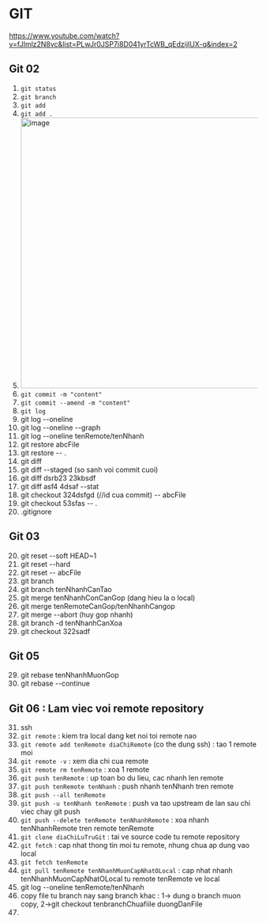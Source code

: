 # GIT

https://www.youtube.com/watch?v=fJImlz2N8vc&list=PLwJr0JSP7i8D041yrTcWB_qEdzijIUX-q&index=2

## Git 02
1. `git status`
2. `git branch`
3. `git add`
4. `git add .`
5. <img width="547" alt="image" src="https://user-images.githubusercontent.com/96764572/165423810-aee628cf-7b35-4ce9-8df0-1f6bc824d571.png">
6. `git commit -m "content"`
7. `git commit --amend -m "content"`
8. `git log`
9. git log --oneline
10. git log --oneline --graph
11. git log --oneline tenRemote/tenNhanh
12. git restore abcFile
13. git restore -- .
14. git diff
15. git diff --staged (so sanh voi commit cuoi)
16. git diff dsrb23 23kbsdf
17. git diff asf4 4dsaf --stat
18. git checkout 324dsfgd (//id cua commit) -- abcFile
19. git checkout 53sfas -- .
20. .gitignore

## Git 03
20. git reset --soft HEAD~1
21. git reset --hard
22. git reset -- abcFile
23. git branch
24. git branch tenNhanhCanTao
25. git merge tenNhanhConCanGop (dang hieu la o local)
26. git merge tenRemoteCanGop/tenNhanhCangop
27. git merge --abort (huy gop nhanh)
28. git branch -d tenNhanhCanXoa
29. git checkout 322sadf

## Git 05
29. git rebase tenNhanhMuonGop
30. git rebase --continue


## Git 06 : Lam viec voi remote repository
31. ssh
32. `git remote` : kiem tra local dang ket noi toi remote nao
33. `git remote add tenRemote diaChiRemote` (co the dung ssh) : tao 1 remote moi
34. `git remote -v` : xem dia chi cua remote
35. `git remote rm tenRemote` : xoa 1 remote
36. `git push tenRemote` : up toan bo du lieu, cac nhanh len remote
37. `git push tenRemote tenNhanh` : push nhanh tenNhanh tren remote 
38. `git push --all tenRemote`
39. `git push -u tenNhanh tenRemote` : push va tao upstream  de lan sau chi viec chay git push
40. `git push --delete tenRemote tenNhanhRemote` : xoa nhanh tenNhanhRemote tren remote tenRemote
41. `git clone diaChiLuTruGit` : tai ve source code tu remote repository
42. `git fetch` : cap nhat thong tin moi tu remote,  nhung chua ap dung vao local
43. `git fetch tenRemote`
44. `git pull tenRemote tenNhanhMuonCapNhatOLocal` : cap nhat nhanh tenNhanhMuonCapNhatOLocal tu remote tenRemote ve local
45. git log --oneline tenRemote/tenNhanh
46. copy file tu branch nay sang branch khac : 1-> dung o branch muon copy, 2->git checkout tenbranchChuafiile duongDanFile
47. 
